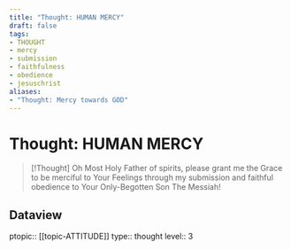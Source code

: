 ```yaml
---
title: "Thought: HUMAN MERCY"
draft: false
tags:
- THOUGHT
- mercy
- submission
- faithfulness
- obedience
- jesuschrist
aliases:
- "Thought: Mercy towards GOD"
---
```

# Thought: HUMAN MERCY
> [!Thought]
> Oh Most Holy Father of spirits, please grant me the Grace to be merciful to Your Feelings through my submission and faithful obedience to Your Only-Begotten Son The Messiah!

## Dataview
ptopic:: [[topic-ATTITUDE]]
type:: thought
level:: 3
